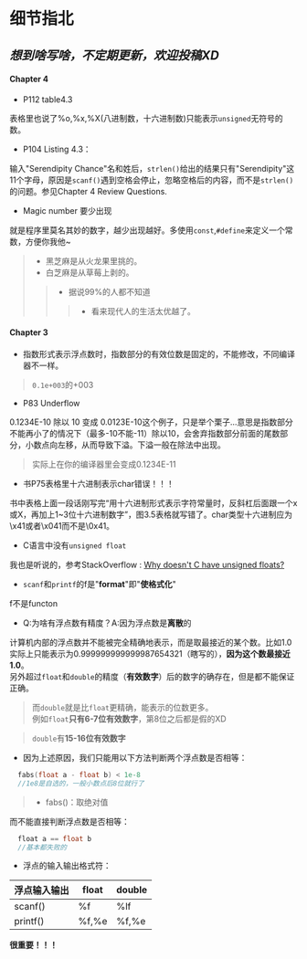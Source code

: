 **细节指北**
=====
*想到啥写啥，不定期更新，欢迎投稿XD*
-----

#### Chapter 4



* P112 table4.3

表格里也说了%o,%x,%X(八进制数，十六进制数)只能表示`unsigned`无符号的数。

* P104 Listing 4.3：

输入"Serendipity Chance"名和姓后，`strlen()`给出的结果只有"Serendipity"这11个字母，原因是`scanf()`遇到空格会停止，忽略空格后的内容，而不是`strlen()`的问题。参见Chapter 4 Review Questions.

* Magic number 要少出现

就是程序里莫名其妙的数字，越少出现越好。多使用`const`,`#define`来定义一个常数，方便你我他~


>* 黑芝麻是从火龙果里挑的。
>* 白芝麻是从草莓上剥的。
>>* 据说99%的人都不知道
>>>* 看来现代人的生活太优越了。

#### Chapter 3

* 指数形式表示浮点数时，指数部分的有效位数是固定的，不能修改，不同编译器不一样。
> `0.1e+003`的+003

* P83 Underflow

0.1234E-10 除以 10 变成 0.0123E-10这个例子，只是举个栗子...意思是指数部分不能再小了的情况下（最多-10不能-11）除以10，会舍弃指数部分前面的尾数部分，小数点向左移，从而导致下溢。下溢一般在除法中出现。
> 实际上在你的编译器里会变成0.1234E-11

* 书P75表格里十六进制表示char错误！！！

书中表格上面一段话刚写完“用十六进制形式表示字符常量时，反斜杠后面跟一个x或X，再加上1~3位十六进制数字”，图3.5表格就写错了。char类型十六进制应为\x41或者\x041而不是\0x41。


* C语言中没有`unsigned float`

我也是听说的，参考StackOverflow : [Why doesn't C have unsigned floats?](http://stackoverflow.com/questions/512022/why-doesnt-c-have-unsigned-floats)

* `scanf`和`printf`的f是"**format**"即"**使格式化**"

f不是functon

* Q:为啥有浮点数有精度？A:因为浮点数是**离散**的

计算机内部的浮点数并不能被完全精确地表示，而是取最接近的某个数。比如1.0实际上只能表示为0.999999999999987654321（瞎写的），**因为这个数最接近1.0**。  
另外超过`float`和`double`的精度（**有效数字**）后的数字的确存在，但是都不能保证正确。  
> 而`double`就是比`float`更精确，能表示的位数更多。  
> 例如`float`**只有6-7位有效数字**，第8位之后都是假的XD

> `double`有**15-16位有效数字**

* 因为上述原因，我们只能用以下方法判断两个浮点数是否相等：

```c
  fabs(float a - float b) < 1e-8
  //1e8是自选的，一般小数点后8位就行了
```
>* fabs()：取绝对值

而不能直接判断浮点数是否相等：

```c
  float a == float b
  //基本都失败的
```

* 浮点的输入输出格式符：

|浮点输入输出  |float|double|
|---|---|---|
|scanf()|%f|%lf|
|printf()|%f,%e|%f,%e|

**很重要！！！**

